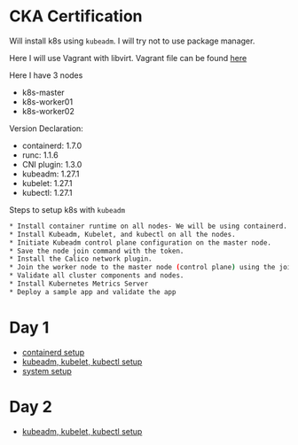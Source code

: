# CKA Certification

Will install k8s using `kubeadm`. I will try not to use package manager.

Here I will use Vagrant with libvirt. Vagrant file can be found [here](https://github.com/SakibFarhad/VagrantBook/tree/master/k8s_cka)

Here I have 3 nodes

* k8s-master
* k8s-worker01
* k8s-worker02

Version Declaration:

* containerd: 1.7.0
* runc: 1.1.6
* CNI plugin: 1.3.0
* kubeadm: 1.27.1
* kubelet: 1.27.1
* kubectl: 1.27.1

Steps to setup k8s with `kubeadm`

```bash
* Install container runtime on all nodes- We will be using containerd.
* Install Kubeadm, Kubelet, and kubectl on all the nodes.
* Initiate Kubeadm control plane configuration on the master node.
* Save the node join command with the token.
* Install the Calico network plugin.
* Join the worker node to the master node (control plane) using the join command.
* Validate all cluster components and nodes.
* Install Kubernetes Metrics Server
* Deploy a sample app and validate the app
```

# Day 1
* [containerd setup](containerd.md)
* [kubeadm, kubelet, kubectl setup](kube_tools.md)
* [system setup](system_setup.md)

# Day 2
* [kubeadm, kubelet, kubectl setup](kube_tools.md)

